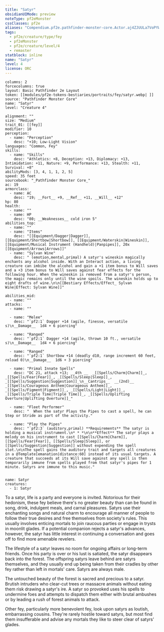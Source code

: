 ```yaml
---
title: "Satyr"
obsidianUIMode: preview
noteType: pf2eMonster
cssClasses: pf2e
aliases: "Compendium.pf2e.pathfinder-monster-core.Actor.aj4ZJUULa7VoPYWy" 
tags:
  - pf2e/creature/type/fey
  - pf2eMonster
  - pf2e/creature/level/4
  - remaster
statblock: inline
name: "Satyr"
level: 4
license: ORC
---
```


```statblock
columns: 2
forcecolumns: true
layout: Basic Pathfinder 2e Layout
token: [[modules/pf2e-tokens-bestiaries/portraits/fey/satyr.webp| ]]
source: "Pathfinder Monster Core"
name: "Satyr"
level: "Creature 4"

alignment: ""
size: "Medium"
trait_01: [[fey]]
modifier: 10
perception:
  - name: "Perception"
    desc: "+10; Low-Light Vision"
languages: "Common, Fey"
skills:
  - name: "Skills"
    desc: "Athletics: +8, Deception: +13, Diplomacy: +13, Intimidation: +11, Nature: +9, Performance: +13, Stealth: +11, Survival: +8"
abilityMods: [3, 4, 1, 1, 2, 5]
speed: 35 feet
sourcebook: "_Pathfinder Monster Core_"
ac: 19
armorclass:
  - name: AC
    desc: "19; __Fort__ +9, __Ref__ +11, __Will__ +12"
hp: 80
health:
  - name: ""
  - name: HP
    desc: "80; __Weaknesses__ cold iron 5"
abilities_top:
  - name: ""
  - name: "Items"
    desc: "[[Equipment/Dagger|Dagger]], [[Equipment/Shortbow|Shortbow]], [[Equipment/Waterskin|Wineskin]], [[Equipment/Musical Instrument (Handheld)|Panpipes]], 20x [[Equipment/Arrows|Arrows]]"
  - name: "Sylvan Wine"
    desc: " (emotion,mental,primal) A satyr's wineskin magically enchants any alcohol inside. With an Interact action, a living creature can imbibe the alcohol and gain a +1 item bonus to Will saves and a +3 item bonus to Will saves against fear effects for the following hour. When the wineskin is removed from a satyr's person, the magic remains only until the wine spoils. The wineskin holds up to eight drafts of wine.\n\n[[Bestiary Effects/Effect_ Sylvan Wine|Effect: Sylvan Wine]]"

abilities_mid:
  - name: ""
attacks:
  - name: ""

  - name: "Melee"
    desc: "`pf2:1` Dagger +14 (agile, finesse, versatile s)\n__Damage__  1d4 + 6 piercing"

  - name: "Ranged"
    desc: "`pf2:1` Dagger +14 (agile, thrown 10 ft., versatile s)\n__Damage__  1d4 + 6 piercing"

  - name: "Ranged"
    desc: "`pf2:1` Shortbow +14 (deadly d10, range increment 60 feet, reload 0)\n__Damage__  1d6 + 3 piercing"

  - name: "Primal Innate Spells"
    desc: "DC 21, attack +13; __4th __  _[[Spells/Charm|Charm]]_, _[[Spells/Fear|Fear]]_, _[[Spells/Sleep|Sleep]]_, _[[Spells/Suggestion|Suggestion]]_\n__Cantrips__  __(2nd)__ _[[Spells/Courageous Anthem|Courageous Anthem]]_, _[[Spells/Figment|Figment]]_, _[[Spells/Light|Light]]_, _[[Spells/Triple Time|Triple Time]]_, _[[Spells/Uplifting Overture|Uplifting Overture]]_"

  - name: "Fleet Performer"
    desc: "  When the satyr Plays the Pipes to cast a spell, he can Step or Stride as part of the activity."

  - name: "Play the Pipes"
    desc: "`pf2:3` (auditory,primal) **Requirements** The satyr is holding a musical instrument.\n* * *\n\n**Effect** The satyr plays a melody on his instrument to cast [[Spells/Charm|Charm]], [[Spells/Fear|Fear]], [[Spells/Sleep|Sleep]], or [[Spells/Suggestion|Suggestion]] without expending the spell slot.\n\nThe spell gains the auditory trait and targets all creatures in a @Template[emanation|distance:60] instead of its usual targets. A creature that succeeds at its Will save against any spell is then temporarily immune from spells played from that satyr's pipes for 1 minute. Satyrs are immune to this music."
 
```

```encounter-table
name: Satyr
creatures:
  - 1: Satyr
```



To a satyr, life is a party and everyone is invited. Notorious for their hedonism, these fey believe there's no greater beauty than can be found in song, drink, indulgent meals, and carnal pleasures. Satyrs use their enchanting songs and natural charm to encourage all manner of people to follow their true desires and free themselves from society's rules. This usually involves enticing mortals to join raucous parties or engage in trysts in moonlit glades. If a potential companion rejects a satyr's advances, however, the satyr has little interest in continuing a conversation and goes off to find more amenable revelers.

The lifestyle of a satyr leaves no room for ongoing affairs or long-term friends. Once his party is over or his lust is satiated, the satyr disappears back into the forest. The offspring satyrs leave behind are satyrs themselves, and they usually end up being taken from their cradles by other fey rather than left in mortals' care. Satyrs are always male.

The untouched beauty of the forest is sacred and precious to a satyr. Brutish intruders who clear-cut trees or massacre animals without eating them risk drawing a satyr's ire. A satyr so provoked uses his spells to undermine foes and attempts to dispatch them either with brutal ambushes or by leading a rush of forest animals to attack.

Other fey, particularly more benevolent fey, look upon satyrs as loutish, embarrassing cousins. They're rarely hostile toward satyrs, but most find them insufferable and advise any mortals they like to steer clear of satyrs' glades.
